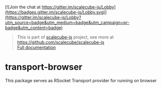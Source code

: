 [![Join the chat at https://gitter.im/scalecube-js/Lobby](https://badges.gitter.im/scalecube-js/Lobby.svg)](https://gitter.im/scalecube-js/Lobby?utm_source=badge&utm_medium=badge&utm_campaign=pr-badge&utm_content=badge)

> This is part of [scalecube-js](https://github.com/scalecube/scalecube-js) project, see more at <https://github.com/scalecube/scalecube-js>  
> [Full documentation](https://scalecube.github.io/javascript-docs)

# transport-browser

This package serves as RSocket Transport provider for running on browser
